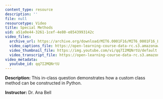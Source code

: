 ```yaml
---
content_type: resource
description: ''
file: null
resourcetype: Video
title: Special Methods
uid: a51a0e44-3261-1cef-4e80-e8543993142c
video_files:
  archive_url: https://archive.org/download/MIT6.0001F16/MIT6_0001F16_Lecture_08_exercise_05_300k.mp4
  video_captions_file: https://open-learning-course-data-rc.s3.amazonaws.com/6-0001-introduction-to-computer-science-and-programming-in-python-fall-2016/e17ec394c5c3553298ba3af026480b17_qq7I2MQNrtU.vtt
  video_thumbnail_file: https://img.youtube.com/vi/qq7I2MQNrtU/default.jpg
  video_transcript_file: https://open-learning-course-data-rc.s3.amazonaws.com/6-0001-introduction-to-computer-science-and-programming-in-python-fall-2016/13a7a20e33d6cf30bedf5622c894fd17_qq7I2MQNrtU.pdf
video_metadata:
  youtube_id: qq7I2MQNrtU
---
```


**Description:** This in-class question demonstrates how a custom class method can be constructed in Python.

**Instructor:** Dr. Ana Bell